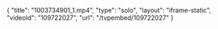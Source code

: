 {
    "title": "1003734901_1.mp4",
    "type": "solo",
    "layout": "iframe-static",
    "videoId": "109722027",
    "url": "\/tvpembed\/109722027"
}